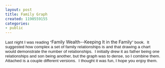 ```yaml
---
layout: post
title: Family Graph
created: 1190559155
categories:
- public
---
```

<p><span style="font-size: 10pt; font-family: Arial;">Last night I was reading &ldquo;</span><span class="sans">Family Wealth--Keeping It in the Family</span><span style="font-size: 10pt; font-family: Arial;">&rdquo; book.<span style="">&nbsp; </span>It suggested how complex a set of family relationships is and that drawing a chart would demonstrate the number of relationships.<span style="">&nbsp; </span>I initially drew it as father being one relationships and son being another, but the graph was to dense, so I combine them.<span style="">&nbsp; </span>Attached is a couple different versions.<span style="">&nbsp; </span>I thought it was fun, I hope you enjoy them.</span><o:p></o:p></p>
